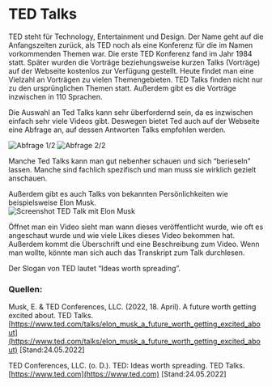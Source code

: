 # TED Talks
TED steht für Technology, Entertainment und Design. Der Name geht  auf die Anfangszeiten zurück, als TED noch als eine Konferenz für die im Namen vorkommenden Themen war. Die erste TED Konferenz fand im Jahr 1984 statt. Später wurden die Vorträge beziehungsweise kurzen Talks (Vorträge) auf der Webseite kostenlos zur Verfügung gestellt. Heute findet man eine Vielzahl an Vorträgen zu vielen Themengebieten. TED Talks finden nicht nur zu den ursprünglichen Themen statt. Außerdem gibt es die Vorträge inzwischen in 110 Sprachen.  

Die Auswahl an Ted Talks kann sehr überfordernd sein, da es inzwischen einfach sehr viele Videos gibt. Deswegen bietet Ted auch auf der Webseite eine Abfrage an, auf dessen Antworten Talks empfohlen  werden.  

![Abfrage 1/2](/Users/marenabele/datastorytelling_newbook/Data_Storytelling_TED/Bild_1.png)
![Abfrage 2/2](/Users/marenabele/datastorytelling_newbook/Data_Storytelling_TED/Bild_2.png)

Manche Ted Talks kann man gut nebenher schauen und sich “berieseln” lassen. Manche sind fachlich spezifisch und man muss sie wirklich gezielt anschauen.  

Außerdem gibt es auch Talks von bekannten Persönlichkeiten wie beispielsweise Elon Musk.  
![Screenshot TED Talk mit Elon Musk](/Users/marenabele/datastorytelling_newbook/Data_Storytelling_TED/Bild_3.png)

Öffnet man ein Video sieht man wann dieses veröffentlicht wurde, wie oft es angeschaut wurde und wie viele Likes dieses Video bekommen hat. Außerdem kommt die Überschrift und eine Beschreibung zum Video. Wenn man wollte, könnte man sich auch das Transkript zum Talk durchlesen.  

Der Slogan von TED lautet “Ideas worth spreading”.  

### Quellen:
Musk, E. & TED Conferences, LLC. (2022, 18. April). A future worth getting excited about. TED Talks. [https://www.ted.com/talks/elon_musk_a_future_worth_getting_excited_about](https://www.ted.com/talks/elon_musk_a_future_worth_getting_excited_about) [Stand:24.05.2022]  

TED Conferences, LLC. (o. D.). TED: Ideas worth spreading. TED Talks. [https://www.ted.com](https://www.ted.com) [Stand:24.05.2022]
